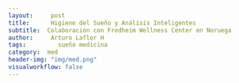 ```yaml
---
layout:     post
title:      Higiene del Sueño y Análisis Inteligentes
subtitle:  Colaboración con Fredheim Wellness Center en Noruega
author:     Arturo Laflor H
tags: 		  sueño medicina
category:  med
header-img: "img/med.png"
visualworkflow: false
---
```

